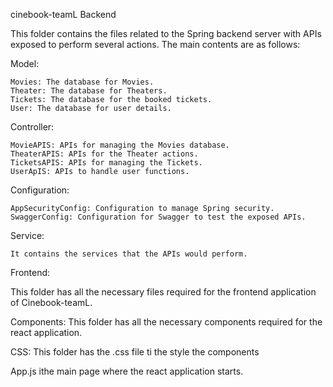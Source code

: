 cinebook-teamL
Backend

This folder contains the files related to the Spring backend server with APIs exposed to perform several actions. The main contents are as follows:


Model:

    Movies: The database for Movies.
    Theater: The database for Theaters.
    Tickets: The database for the booked tickets.
    User: The database for user details.

Controller:

    MovieAPIS: APIs for managing the Movies database.
    TheaterAPIS: APIs for the Theater actions.
    TicketsAPIS: APIs for managing the Tickets.
    UserApIS: APIs to handle user functions.

Configuration:

    AppSecurityConfig: Configuration to manage Spring security.
    SwaggerConfig: Configuration for Swagger to test the exposed APIs.

Service:

    It contains the services that the APIs would perform.

Frontend:

This folder has all the necessary files required for the frontend application of Cinebook-teamL.


Components:
This folder has all the necessary components required for the react application.


CSS:
This folder has the .css file ti the style the components

App.js ithe main page where the react application starts.
    

